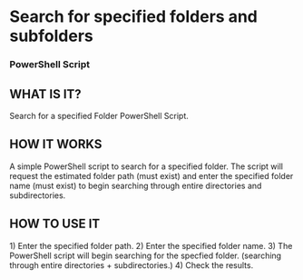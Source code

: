 <h1> Search for specified folders and subfolders </h1>
<h3> PowerShell Script </h3>

<h2> WHAT IS IT? </h2>
Search for a specified Folder PowerShell Script.

<h2> HOW IT WORKS </h2>
A simple PowerShell script to search for a specified folder. The script will request the estimated folder path (must exist) and enter the specified folder name (must exist) to begin searching through entire directories and subdirectories. 

<h2> HOW TO USE IT </h2>
1) Enter the specified folder path. 
2) Enter the specified folder name.
3) The PowerShell script will begin searching for the specfied folder. (searching through entire directories + subdirectories.)
4) Check the results. 
